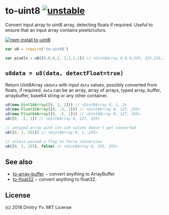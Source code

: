 # to-uint8 [![unstable](https://img.shields.io/badge/stability-unstable-green.svg)](http://github.com/badges/stability-badges)

Convert input array to uint8 array, detecting floats if required. Useful to ensure that an input array contains pixels/colors.

[![npm install to-uint8](https://nodei.co/npm/to-uint8.png?mini=true)](https://npmjs.org/package/to-uint8/)

```js
var u8 = require('to-uint8')

var pixels = u8([0,0,0,1, 1,1,1,1]) // <Uint8Array 0,0,0,255, 255,255,255,255>
```

## `u8data = u8(data, detectFloat=true)`

Return Uint8Array `u8data` with input `data` values, possibly converted from floats, if required. `data` can be an array, array of arrays, typed array, buffer, arraybuffer, base64 string or any other container.

```js
u8(new Uint16Array([0, 1, 2])) // <Uint8Array 0, 1, 2>
u8(new Float32Array([0, .5, 1])) // <Uint8Array 0, 127, 255>
u8(new Float64Array([0, .5, 1])) // <Uint8Array 0, 127, 255>
u8([0, .5, 1]) // <Uint8Array 0, 127, 255>

// untyped array with int-ish values doesn't get converted
u8([0, 1, 255]) // <Uint8Array 0, 1, 255>

// unless passed a flag to force conversion
u8([0, 1, 255], false) // <Uint8Array 0, 255, 255>
```

## See also

* [to-array-buffer](https://ghub.io/to-array-buffer) − convert anything to ArrayBuffer
* [to-float32](https://ghub.io/to-float32) − convert anything to float32.

## License

(c) 2018 Dmitry Yv. MIT License
